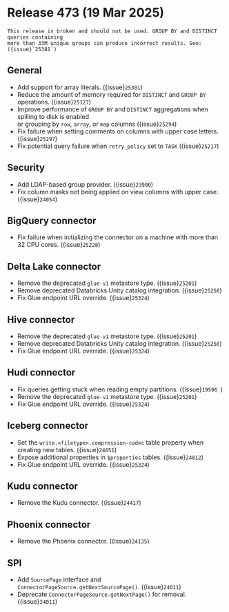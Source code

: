 # Release 473 (19 Mar 2025)

```{warning}
This release is broken and should not be used. GROUP BY and DISTINCT queries containing
more than 33M unique groups can produce incorrect results. See: ({issue}`25381`)
```

## General

* Add support for array literals. ({issue}`25301`)
* Reduce the amount of memory required for `DISTINCT` and `GROUP BY` operations. ({issue}`25127`)
* Improve performance of `GROUP BY` and `DISTINCT` aggregations when spilling to disk is enabled  
  or grouping by `row`, `array`, or `map` columns ({issue}`25294`)
* Fix failure when setting comments on columns with upper case letters. ({issue}`25297`)
* Fix potential query failure when `retry_policy` set to `TASK` ({issue}`25217`)

## Security

* Add LDAP-based group provider. ({issue}`23900`)
* Fix column masks not being applied on view columns with upper case. ({issue}`24054`)

## BigQuery connector

* Fix failure when initializing the connector on a machine with more than 32 CPU cores. ({issue}`25228`)

## Delta Lake connector

* Remove the deprecated `glue-v1` metastore type. ({issue}`25201`)
* Remove deprecated Databricks Unity catalog integration. ({issue}`25250`)
* Fix Glue endpoint URL override. ({issue}`25324`)

## Hive connector

* Remove the deprecated `glue-v1` metastore type. ({issue}`25201`)
* Remove deprecated Databricks Unity catalog integration. ({issue}`25250`)
* Fix Glue endpoint URL override. ({issue}`25324`)

## Hudi connector

* Fix queries getting stuck when reading empty partitions. ({issue}`19506 `)
* Remove the deprecated `glue-v1` metastore type. ({issue}`25201`)
* Fix Glue endpoint URL override. ({issue}`25324`)

## Iceberg connector

* Set the `write.<filetype>.compression-codec` table property when creating new tables. ({issue}`24851`)
* Expose additional properties in `$properties` tables. ({issue}`24812`)
* Fix Glue endpoint URL override. ({issue}`25324`)

## Kudu connector

* Remove the Kudu connector. ({issue}`24417`)

## Phoenix connector

* Remove the Phoenix connector. ({issue}`24135`)

## SPI

* Add `SourcePage` interface and `ConnectorPageSource.getNextSourcePage()`. ({issue}`24011`)
* Deprecate `ConnectorPageSource.getNextPage()` for removal. ({issue}`24011`)
